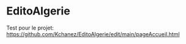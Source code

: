 # EditoAlgerie
Test pour le projet: https://github.com/Kchanez/EditoAlgerie/edit/main/pageAccueil.html
